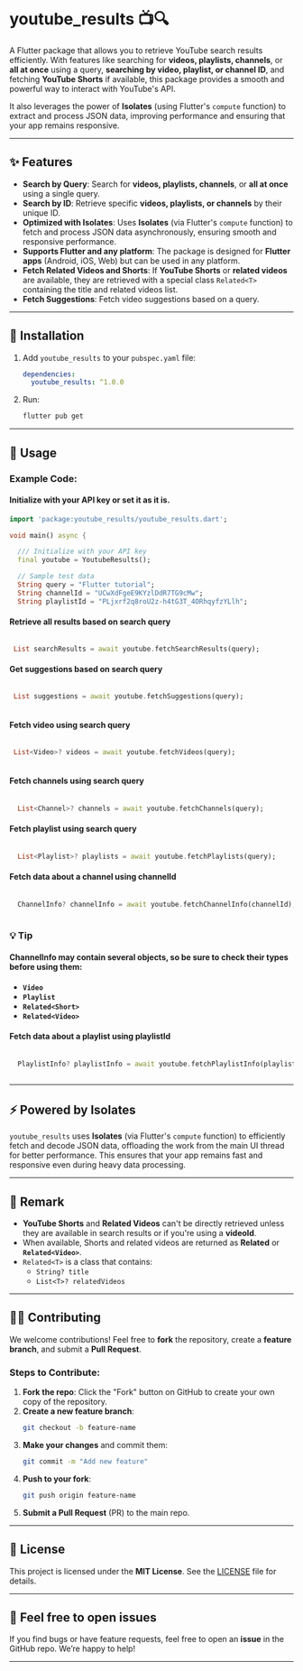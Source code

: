 
# **youtube_results** 📺🔍

A Flutter package that allows you to retrieve YouTube search results efficiently. With features like searching for **videos, playlists, channels**, or **all at once** using a query, **searching by video, playlist, or channel ID**, and fetching **YouTube Shorts** if available, this package provides a smooth and powerful way to interact with YouTube's API.

It also leverages the power of **Isolates** (using Flutter's `compute` function) to extract and process JSON data, improving performance and ensuring that your app remains responsive.

---

## **✨ Features**

- **Search by Query**: Search for **videos, playlists, channels**, or **all at once** using a single query.
- **Search by ID**: Retrieve specific **videos, playlists, or channels** by their unique ID.
- **Optimized with Isolates**: Uses **Isolates** (via Flutter's `compute` function) to fetch and process JSON data asynchronously, ensuring smooth and responsive performance.
- **Supports Flutter and any platform**: The package is designed for **Flutter apps** (Android, iOS, Web) but can be used in any platform.
- **Fetch Related Videos and Shorts**: If **YouTube Shorts** or **related videos** are available, they are retrieved with a special class `Related<T>` containing the title and related videos list.
- **Fetch Suggestions**: Fetch video suggestions based on a query.

---

## **🚀 Installation**

1. Add `youtube_results` to your `pubspec.yaml` file:
   ```yaml
   dependencies:
     youtube_results: ^1.0.0
   ```

2. Run:
   ```sh
   flutter pub get
   ```

---

## **🔧 Usage**

### Example Code:
 #### Initialize with your API key or set it as it is.
```dart
import 'package:youtube_results/youtube_results.dart';

void main() async {

  /// Initialize with your API key
  final youtube = YoutubeResults();

  // Sample test data
  String query = "Flutter tutorial";
  String channelId = "UCwXdFgeE9KYzlDdR7TG9cMw";
  String playlistId = "PLjxrf2q8roU2z-h4tG3T_4ORhqyfzYLlh";

```
#### Retrieve all results based on search query
 ``` dart

  List searchResults = await youtube.fetchSearchResults(query);

  ```
#### Get suggestions based on search query
 ``` dart

  List suggestions = await youtube.fetchSuggestions(query);
  
  ```
#### Fetch video using search query
 ``` dart

  List<Video>? videos = await youtube.fetchVideos(query);
  
```
#### Fetch channels using search query
``` dart
  
  List<Channel>? channels = await youtube.fetchChannels(query);

```
#### Fetch playlist using search query
``` dart
  
  List<Playlist>? playlists = await youtube.fetchPlaylists(query);

```
#### Fetch data about a channel using channelId
``` dart
  
  ChannelInfo? channelInfo = await youtube.fetchChannelInfo(channelId);
  
 ```
 ### 💡 Tip
#### ChannelInfo may contain several objects, so be sure to check their types before using them:
  - **`Video`**
  - **`Playlist`**
  - **`Related<Short>`**
  - **`Related<Video>`**

#### Fetch data about a playlist using playlistId
``` dart
  
  PlaylistInfo? playlistInfo = await youtube.fetchPlaylistInfo(playlistId);
  
```

---

## **⚡ Powered by Isolates**
`youtube_results` uses **Isolates** (via Flutter's `compute` function) to efficiently fetch and decode JSON data, offloading the work from the main UI thread for better performance. This ensures that your app remains fast and responsive even during heavy data processing.

---

## **📝 Remark**  
- **YouTube Shorts** and **Related Videos** can't be directly retrieved unless they are available in search results or if you're using a **videoId**.
- When available, Shorts and related videos are returned as **Related<Shorts>** or **`Related<Video>`**.  
- `Related<T>` is a class that contains:  
  - `String? title`  
  - `List<T>? relatedVideos`  

---

## **👨‍💻 Contributing**  
We welcome contributions! Feel free to **fork** the repository, create a **feature branch**, and submit a **Pull Request**.

### **Steps to Contribute:**
1. **Fork the repo**: Click the "Fork" button on GitHub to create your own copy of the repository.
2. **Create a new feature branch**:  
   ```sh
   git checkout -b feature-name
   ```
3. **Make your changes** and commit them:
   ```sh
   git commit -m "Add new feature"
   ```
4. **Push to your fork**:
   ```sh
   git push origin feature-name
   ```
5. **Submit a Pull Request** (PR) to the main repo.

---

## **📜 License**  
This project is licensed under the **MIT License**. See the [LICENSE](./LICENSE) file for details.

---

## **💬 Feel free to open issues**  
If you find bugs or have feature requests, feel free to open an **issue** in the GitHub repo. We’re happy to help!

---
